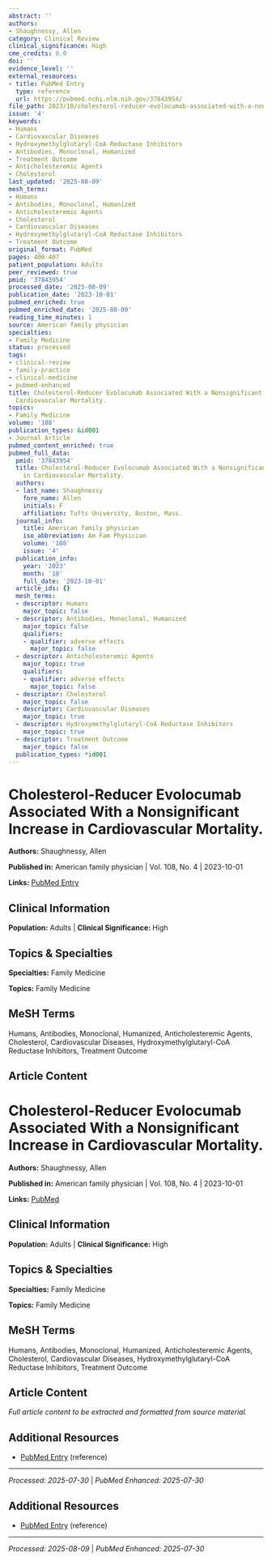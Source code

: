```yaml
---
abstract: ''
authors:
- Shaughnessy, Allen
category: Clinical Review
clinical_significance: High
cme_credits: 0.0
doi: ''
evidence_level: ''
external_resources:
- title: PubMed Entry
  type: reference
  url: https://pubmed.ncbi.nlm.nih.gov/37843954/
file_path: 2023/10/cholesterol-reducer-evolocumab-associated-with-a-nonsignific.md
issue: '4'
keywords:
- Humans
- Cardiovascular Diseases
- Hydroxymethylglutaryl-CoA Reductase Inhibitors
- Antibodies, Monoclonal, Humanized
- Treatment Outcome
- Anticholesteremic Agents
- Cholesterol
last_updated: '2025-08-09'
mesh_terms:
- Humans
- Antibodies, Monoclonal, Humanized
- Anticholesteremic Agents
- Cholesterol
- Cardiovascular Diseases
- Hydroxymethylglutaryl-CoA Reductase Inhibitors
- Treatment Outcome
original_format: PubMed
pages: 406-407
patient_population: Adults
peer_reviewed: true
pmid: '37843954'
processed_date: '2025-08-09'
publication_date: '2023-10-01'
pubmed_enriched: true
pubmed_enriched_date: '2025-08-09'
reading_time_minutes: 1
source: American family physician
specialties:
- Family Medicine
status: processed
tags:
- clinical-review
- family-practice
- clinical-medicine
- pubmed-enhanced
title: Cholesterol-Reducer Evolocumab Associated With a Nonsignificant Increase in
  Cardiovascular Mortality.
topics:
- Family Medicine
volume: '108'
publication_types: &id001
- Journal Article
pubmed_content_enriched: true
pubmed_full_data:
  pmid: '37843954'
  title: Cholesterol-Reducer Evolocumab Associated With a Nonsignificant Increase
    in Cardiovascular Mortality.
  authors:
  - last_name: Shaughnessy
    fore_name: Allen
    initials: F
    affiliation: Tufts University, Boston, Mass.
  journal_info:
    title: American family physician
    iso_abbreviation: Am Fam Physician
    volume: '108'
    issue: '4'
  publication_info:
    year: '2023'
    month: '10'
    full_date: '2023-10-01'
  article_ids: {}
  mesh_terms:
  - descriptor: Humans
    major_topic: false
  - descriptor: Antibodies, Monoclonal, Humanized
    major_topic: false
    qualifiers:
    - qualifier: adverse effects
      major_topic: false
  - descriptor: Anticholesteremic Agents
    major_topic: true
    qualifiers:
    - qualifier: adverse effects
      major_topic: false
  - descriptor: Cholesterol
    major_topic: false
  - descriptor: Cardiovascular Diseases
    major_topic: true
  - descriptor: Hydroxymethylglutaryl-CoA Reductase Inhibitors
    major_topic: true
  - descriptor: Treatment Outcome
    major_topic: false
  publication_types: *id001
---
```


# Cholesterol-Reducer Evolocumab Associated With a Nonsignificant Increase in Cardiovascular Mortality.

**Authors:** Shaughnessy, Allen

**Published in:** American family physician | Vol. 108, No. 4 | 2023-10-01

**Links:** [PubMed Entry](https://pubmed.ncbi.nlm.nih.gov/37843954/)

## Clinical Information

**Population:** Adults | **Clinical Significance:** High

## Topics & Specialties

**Specialties:** Family Medicine

**Topics:** Family Medicine

## MeSH Terms

Humans, Antibodies, Monoclonal, Humanized, Anticholesteremic Agents, Cholesterol, Cardiovascular Diseases, Hydroxymethylglutaryl-CoA Reductase Inhibitors, Treatment Outcome

## Article Content

# Cholesterol-Reducer Evolocumab Associated With a Nonsignificant Increase in Cardiovascular Mortality.

**Authors:** Shaughnessy, Allen

**Published in:** American family physician | Vol. 108, No. 4 | 2023-10-01

**Links:** [PubMed](https://pubmed.ncbi.nlm.nih.gov/37843954/)

## Clinical Information

**Population:** Adults | **Clinical Significance:** High

## Topics & Specialties

**Specialties:** Family Medicine

**Topics:** Family Medicine

## MeSH Terms

Humans, Antibodies, Monoclonal, Humanized, Anticholesteremic Agents, Cholesterol, Cardiovascular Diseases, Hydroxymethylglutaryl-CoA Reductase Inhibitors, Treatment Outcome

## Article Content

*Full article content to be extracted and formatted from source material.*

## Additional Resources

- [PubMed Entry](https://pubmed.ncbi.nlm.nih.gov/37843954/) (reference)

---

*Processed: 2025-07-30* | *PubMed Enhanced: 2025-07-30*

## Additional Resources

- [PubMed Entry](https://pubmed.ncbi.nlm.nih.gov/37843954/) (reference)

---

*Processed: 2025-08-09* | *PubMed Enhanced: 2025-07-30*
